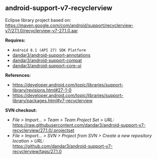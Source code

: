 ## android-support-v7-recyclerview

Eclipse library project based on:<br/>
https://maven.google.com/com/android/support/recyclerview-v7/27.1.0/recyclerview-v7-27.1.0.aar

**Requires:**
- `Android 8.1 (API 27) SDK Platform`
- [dandar3/android-support-annotations](https://github.com/dandar3/android-support-annotations/tree/27.1.0)
- [dandar3/android-support-compat](https://github.com/dandar3/android-support-compat/tree/27.1.0)
- [dandar3/android-support-core-ui](https://github.com/dandar3/android-support-core-ui/tree/27.1.0)

**References:**
- https://developer.android.com/topic/libraries/support-library/revisions.html#27-1-0
- https://developer.android.com/topic/libraries/support-library/packages.html#v7-recyclerview

**SVN checkout:**
- _File > Import... > Team > Team Project Set > URL:_<br/>
  https://raw.githubusercontent.com/dandar3/android-support-v7-recyclerview/27.1.0/.projectset
- _File > Import... > SVN > Project from SVN > Create a new repository location > URL:_<br/> 
  https://github.com/dandar3/android-support-v7-recyclerview/tags/27.1.0